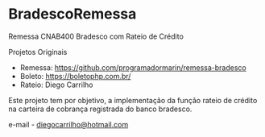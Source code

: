 # BradescoRemessa
Remessa CNAB400 Bradesco com Rateio de Crédito

Projetos Originais
- Remessa: https://github.com/programadormarin/remessa-bradesco
- Boleto:  https://boletophp.com.br/
- Rateio:  Diego Carrilho

Este projeto tem por objetivo, a implementação da função rateio de crédito na carteira de cobrança registrada do banco bradesco.


e-mail - diegocarrilho@hotmail.com

